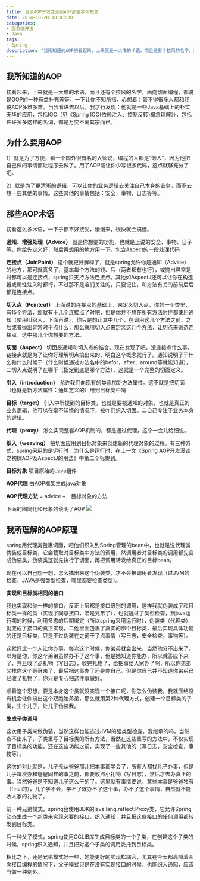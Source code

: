 ```yaml
---
title: 漫谈AOP开发之谈谈AOP那些学术概念
date: 2014-10-28 10:03:38
categories:
- 服务端开发
- Java
tags:
- Spring
description: "我所知道的AOP初看起来，上来就是一大堆的术语，而且还有个拉风的名字，面向切面编程，都说是OOP的一种有益补充等等。一下让你不知所措，心想着：管不得很多人都和我说AOP多难多难。当我看进去以后，我才行发现：他就是一些Java基础上的朴实无华的应用，包括IOC（见《Spring IOC(依赖注入、控制反转)概念理解》），包括许许多多这样的名词，都是万变不离其宗而已。"
---
```


## 我所知道的AOP

初看起来，上来就是一大堆的术语，而且还有个拉风的名字，面向切面编程，都说是OOP的一种有益补充等等。一下让你不知所措，心想着：管不得很多人都和我说AOP多难多难。当我看进去以后，我才行发现：他就是一些Java基础上的朴实无华的应用，包括IOC（见《Spring IOC(依赖注入、控制反转)概念理解》），包括许许多多这样的名词，都是万变不离其宗而已。

## 为什么要用AOP
1）就是为了方便，看一个国外很有名的大师说，编程的人都是“懒人”，因为他把自己做的事情都让程序去做了。用了AOP能让你少写很多代码，这点就够充分了吧。

2）就是为了更清晰的逻辑，可以让你的业务逻辑去关注自己本身的业务，而不去想一些其他的事情。这些其他的事情包括：安全，事物，日志等等。

## 那些AOP术语

初看这么多术语，一下子都不好接受，慢慢来，很快就会搞懂。

**通知、增强处理（Advice）**
就是你想要的功能，也就是上说的安全、事物、日子等。你给先定义好，然后再想用的地方用一下。包含Aspect的一段处理代码

**连接点（JoinPoint）**
这个就更好解释了，就是spring允许你是通知（Advice）的地方，那可就真多了，基本每个方法的钱、后（两者都有也行），或抛出异常是时都可以是连接点，spring只支持方法连接点。其他如AspectJ还可以让你在构造器或属性注入时都行，不过那不是咱们关注的，只要记住，和方法有关的前前后后都是连接点。

**切入点（Pointcut）**
上面说的连接点的基础上，来定义切入点，你的一个类里，有15个方法，那就有十几个连接点了对吧，但是你并不想在所有方法附件都使用通知（使用叫织入，下面再说），你只是想让其中几个，在调用这几个方法之前、之后或者抛出异常时干点什么，那么就用切入点来定义这几个方法，让切点来筛选连接点，选中那几个你想要的方法。

**切面（Aspect）**
切面是通知和切入点的结合。现在发现了吧，没连接点什么事，链接点就是为了让你好理解切点搞出来的，明白这个概念就行了。通知说明了干什么和什么时候干（什么时候通过方法名中的befor，after，around等就能知道），二切入点说明了在哪干（指定到底是哪个方法），这就是一个完整的切面定义。

**引入（introduction）**
允许我们向现有的类添加新方法属性。这不就是把切面（也就是新方法属性：通知定义的）用到目标类中吗

**目标（target）**
引入中所提到的目标类，也就是要被通知的对象，也就是真正的业务逻辑，他可以在毫不知情的情况下，被咋们织入切面。二自己专注于业务本身的逻辑。

**代理（proxy）**
怎么实现整套AOP机制的，都是通过代理，这个一会儿给细说。

**织入（weaving）**
把切面应用到目标对象来创建新的代理对象的过程。有三种方式，spring采用的是运行时，为什么是运行时，在上一文《Spring AOP开发漫谈之初探AOP及AspectJ的用法》中第二个标提到。

**目标对象**
项目原始的Java组件

**AOP代理**
由AOP框架生成java对象

**AOP代理方法**
= advice +　目标对象的方法

下面的图简化和形象的说明了AOP
![](https://timgsa.baidu.com/timg?image&quality=80&size=b9999_10000&sec=1492281710048&di=c3ae0c2e27d10bc786894a19f061f3c5&imgtype=jpg&src=http%3A%2F%2Fimg0.imgtn.bdimg.com%2Fit%2Fu%3D1907845334%2C1997022002%26fm%3D214%26gp%3D0.jpg)

## 我所理解的AOP原理

spring用代理类包裹切面，吧他们织入到Spring管理的bean中，也就是说代理类伪装成目标类，它会截取对目标类中方法的调用，然调用者对目标类的调用都先变成伪装类，伪装类这就先执行了切面，再把调用转发给真正的目标bean。

现在可以自己想一想，怎么搞出来这个伪装类，才不会被调用者发现（过JVM的检查，JAVA是强类型检查，哪里都要检查类型）。

**实现和目标类相同的接口**

我也实现和你一样的接口，反正上层都是接口级别的调用，这样我就伪装成了和目标类一样的类（实现了同意接口，咱是兄弟了），也就逃过了类型检查，到java运行期的时候，利用多态的后期绑定（所以spring采用运行时），伪装类（代理类）就变成了接口的真正实现，二他里面包裹了真实的那个目标类，最后实现具体功能的还是目标类，只是不过伪装在之前干了点事情（写日志，安全检查，事物等）。

这就好比一个人让你办事，每次这个时候，你弟弟就会出来，当然他分不出来了，以为是你，你这个弟弟虽然办不了这个事，但是她知道你能办，所以就答应下来了，并且收了点礼物（写日志），收完礼物了，给把事给人家办了啊，所以你弟弟又找你这个哥哥来了，最后把这事办了还是你自己。但是你自己并不知道你弟弟已经收了礼物了，你只是专心把这件事做好。

顺着这个思想，要是本身这个类就没实现一个接口呢，你怎么伪装我，我就压给没有机会让你搞出这个双胞胎弟弟，那么就用第2种代理方式，创建一个目标类的子类，生个儿子，让儿子伪装我。

**生成子类调用**

这次用子类来做伪装，当然这样也能逃过JVM的强类型检查，我继承的吗，当然查不出来了，子类重写了目标类的所有方法，当然在这些重写的方法中，不仅实现了目标类的功能，还在这些功能之前，实现了一些其他的（写日志，安全检查，事物等）。

这次的对比就是，儿子先从爸爸那儿把本事都学会了，所有人都找儿子办事，但是儿子每次办和爸爸同样的事之前，都要收点小礼物（写日志），然后才去办真正的事。当然爸爸是不知道儿子这么干的了。这里就有事情要说，某些本事是爸爸独有（final的），儿子学不会，学不了就办不了这个事，办不了这个事情，自然就不能收人家的礼物了。

前一种兄弟模式，spring会使用JDK的java.lang.reflect.Proxy类，它允许Spring动态生成一个新类来实现必要的接口，织入通知，并且把这些接口的任何调用都转发到目标类。

后一种父子模式，spring使用CGLIB库生成目标类的一个子类，在创建这个子类的时候，spring织入通知，并且把对这个子类的调用委托到目标类。

相比之下，还是兄弟模式好一些，她能更好的实现松耦合，尤其在今天都高喊着面向接口编程的情况下，父子模式只是在没有实现接口的时候，也能织入通知，应该当做一种例外。